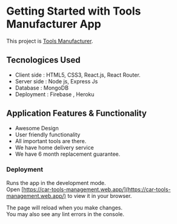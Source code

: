 # Getting Started with Tools Manufacturer App

This project is [ Tools Manufacturer](https://car-tools-management.web.app/).

## Tecnologices Used

- Client side : HTML5, CSS3, React.js, React Router.
- Server side : Node js, Express Js
- Database : MongoDB
- Deployment : Firebase , Heroku

## Application Features & Functionality

- Awesome Design
- User friendly functionality
- All important tools are there.
- We have home delivery service
- We have 6 month replacement guarantee.

### Deployment

Runs the app in the development mode.\
Open [https://car-tools-management.web.app/](https://car-tools-management.web.app/) to view it in your browser.

The page will reload when you make changes.\
You may also see any lint errors in the console.
